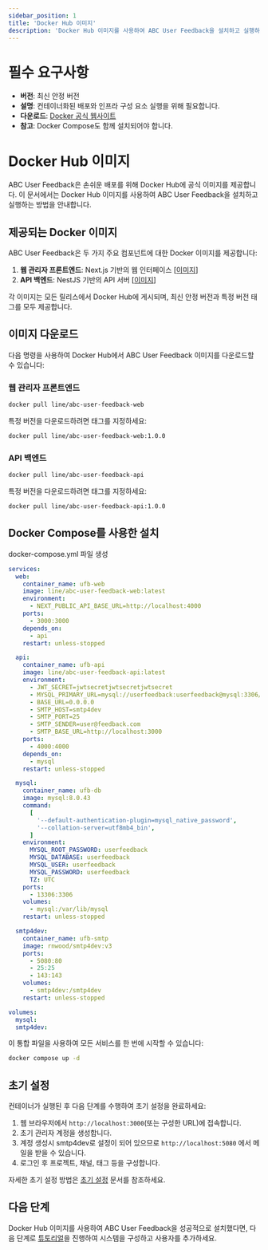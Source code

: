```yaml
---
sidebar_position: 1
title: 'Docker Hub 이미지'
description: 'Docker Hub 이미지를 사용하여 ABC User Feedback을 설치하고 실행하는 방법을 안내합니다.'
---
```


# 필수 요구사항

- **버전**: 최신 안정 버전
- **설명**: 컨테이너화된 배포와 인프라 구성 요소 실행을 위해 필요합니다.
- **다운로드**: [Docker 공식 웹사이트](https://docs.docker.com/desktop/)
- **참고**: Docker Compose도 함께 설치되어야 합니다.

# Docker Hub 이미지

ABC User Feedback은 손쉬운 배포를 위해 Docker Hub에 공식 이미지를 제공합니다. 이 문서에서는 Docker Hub 이미지를 사용하여 ABC User Feedback을 설치하고 실행하는 방법을 안내합니다.

## 제공되는 Docker 이미지

ABC User Feedback은 두 가지 주요 컴포넌트에 대한 Docker 이미지를 제공합니다:

1. **웹 관리자 프론트엔드**: Next.js 기반의 웹 인터페이스 [[이미지](https://hub.docker.com/r/line/abc-user-feedback-web)]
2. **API 백엔드**: NestJS 기반의 API 서버 [[이미지](https://hub.docker.com/r/line/abc-user-feedback-api)]

각 이미지는 모든 릴리스에서 Docker Hub에 게시되며, 최신 안정 버전과 특정 버전 태그를 모두 제공합니다.

## 이미지 다운로드

다음 명령을 사용하여 Docker Hub에서 ABC User Feedback 이미지를 다운로드할 수 있습니다:

### 웹 관리자 프론트엔드

```bash
docker pull line/abc-user-feedback-web
```

특정 버전을 다운로드하려면 태그를 지정하세요:

```bash
docker pull line/abc-user-feedback-web:1.0.0
```

### API 백엔드

```bash
docker pull line/abc-user-feedback-api
```

특정 버전을 다운로드하려면 태그를 지정하세요:

```bash
docker pull line/abc-user-feedback-api:1.0.0
```

## Docker Compose를 사용한 설치

docker-compose.yml 파일 생성

```yaml
services:
  web:
    container_name: ufb-web
    image: line/abc-user-feedback-web:latest
    environment:
      - NEXT_PUBLIC_API_BASE_URL=http://localhost:4000
    ports:
      - 3000:3000
    depends_on:
      - api
    restart: unless-stopped

  api:
    container_name: ufb-api
    image: line/abc-user-feedback-api:latest
    environment:
      - JWT_SECRET=jwtsecretjwtsecretjwtsecret
      - MYSQL_PRIMARY_URL=mysql://userfeedback:userfeedback@mysql:3306/userfeedback
      - BASE_URL=0.0.0.0
      - SMTP_HOST=smtp4dev
      - SMTP_PORT=25
      - SMTP_SENDER=user@feedback.com
      - SMTP_BASE_URL=http://localhost:3000
    ports:
      - 4000:4000
    depends_on:
      - mysql
    restart: unless-stopped

  mysql:
    container_name: ufb-db
    image: mysql:8.0.43
    command:
      [
        '--default-authentication-plugin=mysql_native_password',
        '--collation-server=utf8mb4_bin',
      ]
    environment:
      MYSQL_ROOT_PASSWORD: userfeedback
      MYSQL_DATABASE: userfeedback
      MYSQL_USER: userfeedback
      MYSQL_PASSWORD: userfeedback
      TZ: UTC
    ports:
      - 13306:3306
    volumes:
      - mysql:/var/lib/mysql
    restart: unless-stopped

  smtp4dev:
    container_name: ufb-smtp
    image: rnwood/smtp4dev:v3
    ports:
      - 5080:80
      - 25:25
      - 143:143
    volumes:
      - smtp4dev:/smtp4dev
    restart: unless-stopped

volumes:
  mysql:
  smtp4dev:
```

이 통합 파일을 사용하여 모든 서비스를 한 번에 시작할 수 있습니다:

```bash
docker compose up -d
```

## 초기 설정

컨테이너가 실행된 후 다음 단계를 수행하여 초기 설정을 완료하세요:

1. 웹 브라우저에서 `http://localhost:3000`(또는 구성한 URL)에 접속합니다.
2. 초기 관리자 계정을 생성합니다.
3. 계정 생성시 smtp4dev로 설정이 되어 있으므로 `http://localhost:5080` 에서 메일을 받을 수 있습니다.
4. 로그인 후 프로젝트, 채널, 태그 등을 구성합니다.

자세한 초기 설정 방법은 [초기 설정](../03-tutorial.md) 문서를 참조하세요.

## 다음 단계

Docker Hub 이미지를 사용하여 ABC User Feedback을 성공적으로 설치했다면, 다음 단계로 [튜토리얼](../03-tutorial.md)을 진행하여 시스템을 구성하고 사용자를 추가하세요.
